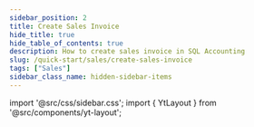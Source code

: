 ```yaml
---
sidebar_position: 2
title: Create Sales Invoice
hide_title: true
hide_table_of_contents: true
description: How to create sales invoice in SQL Accounting
slug: /quick-start/sales/create-sales-invoice
tags: ["Sales"]
sidebar_class_name: hidden-sidebar-items
--- 
```


import '@src/css/sidebar.css';
import { YtLayout } from '@src/components/yt-layout';

<YtLayout 
    videoId="J4VjX1y80YA"
/>
